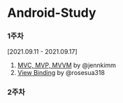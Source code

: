 # Android-Study

### 1주차
[2021.09.11 - 2021.09.17] </br>
01. [MVC, MVP, MVVM](https://github.com/jennkimm/Android-Study/blob/main/contents/MVC%2C%20MVP%2C%20MVVM.md) by @jennkimm </br>
02. [View Binding]() by @rosesua318


### 2주차
